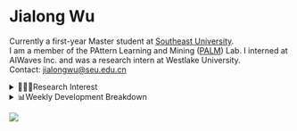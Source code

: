 #  Jialong Wu

Currently a first-year Master student at [Southeast University](https://www.seu.edu.cn/english/).<br>
I am a member of the PAttern Learning and Mining ([PALM](http://palm.seu.edu.cn/home.html)) Lab. I interned at AIWaves Inc. and was a research intern at Westlake University.<br>
Contact: jialongwu@seu.edu.cn
<details><summary>👨🏻‍💻Research Interest</summary>
My current research interests primarily encompass three aspects:

- Exploring the **synergies** between large-scale and small-scale models.
- Investigating the <strong>personalization and interactive</strong> abilities of LLMs.
- Utilizing  <strong>causal inference</strong>  to mitigate bias in conventional NLP tasks.

Recent works:
[Constituency Parsing using LLMs](https://arxiv.org/pdf/2310.19462.pdf), [Agents](https://arxiv.org/pdf/2309.07870.pdf)
</details>

<details><summary>📊Weekly Development Breakdown</summary>

<!--START_SECTION:waka-->

```txt
From: 13 November 2023 - To: 20 November 2023

Total Time: 7 hrs 59 mins

Python       4 hrs 43 mins   ██████████████▓░░░░░░░░░░   59.13 %
Other        58 mins         ███░░░░░░░░░░░░░░░░░░░░░░   12.19 %
TeX          56 mins         ███░░░░░░░░░░░░░░░░░░░░░░   11.78 %
YAML         22 mins         █▒░░░░░░░░░░░░░░░░░░░░░░░   04.78 %
Markdown     20 mins         █░░░░░░░░░░░░░░░░░░░░░░░░   04.37 %
```

<!--END_SECTION:waka-->

[![wakatime](https://wakatime.com/badge/user/c6720b29-9431-4a60-bc9d-e1fb2b6bd65f.svg)](https://wakatime.com/@c6720b29-9431-4a60-bc9d-e1fb2b6bd65f)
</details>

![](https://komarev.com/ghpvc/?username=callanwu)
